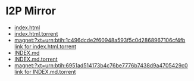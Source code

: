 I2P Mirror
==========

 - [index.html](/mirror/files.i2p-projekt.de/0.9.45/index.html)
 - [index.html.torrent](/mirror/files.i2p-projekt.de/0.9.45/index.html.torrent)
  - [magnet:?xt=urn:btih:1c496dcde2f60948a593f5c0d2868967106cf4fb link for index.html.torrent](magnet:?xt=urn:btih:1c496dcde2f60948a593f5c0d2868967106cf4fb)
 - [INDEX.md](/mirror/files.i2p-projekt.de/0.9.45/INDEX.md)
 - [INDEX.md.torrent](/mirror/files.i2p-projekt.de/0.9.45/INDEX.md.torrent)
  - [magnet:?xt=urn:btih:6951ad514173b4c76be7776b7438d9a4705429c0 link for INDEX.md.torrent](magnet:?xt=urn:btih:6951ad514173b4c76be7776b7438d9a4705429c0)
